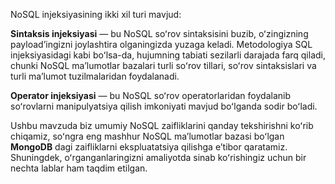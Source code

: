 NoSQL injeksiyasining ikki xil turi mavjud:

**Sintaksis injeksiyasi** — bu NoSQL soʻrov sintaksisini buzib, oʻzingizning payload’ingizni joylashtira olganingizda yuzaga keladi. Metodologiya SQL injeksiyasidagi kabi boʻlsa-da, hujumning tabiati sezilarli darajada farq qiladi, chunki NoSQL maʼlumotlar bazalari turli soʻrov tillari, soʻrov sintaksislari va turli maʼlumot tuzilmalaridan foydalanadi.

**Operator injeksiyasi** — bu NoSQL soʻrov operatorlaridan foydalanib soʻrovlarni manipulyatsiya qilish imkoniyati mavjud boʻlganda sodir boʻladi.

Ushbu mavzuda biz umumiy NoSQL zaifliklarini qanday tekshirishni koʻrib chiqamiz, soʻngra eng mashhur NoSQL maʼlumotlar bazasi boʻlgan **MongoDB** dagi zaifliklarni ekspluatatsiya qilishga eʼtibor qaratamiz. Shuningdek, oʻrganganlaringizni amaliyotda sinab koʻrishingiz uchun bir nechta lablar ham taqdim etilgan.
